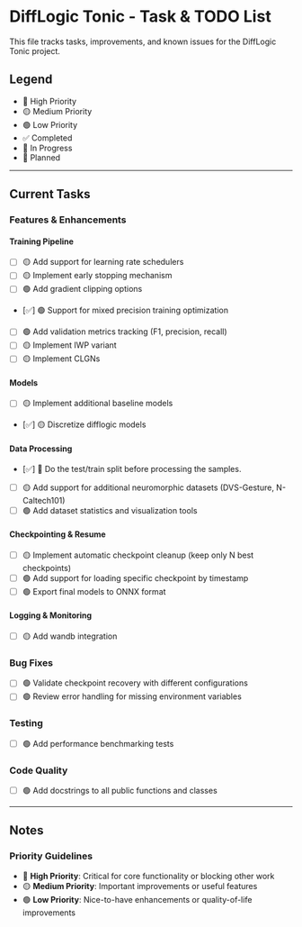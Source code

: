 # DiffLogic Tonic - Task & TODO List

This file tracks tasks, improvements, and known issues for the DiffLogic Tonic project.

## Legend
- 🔴 High Priority
- 🟡 Medium Priority
- 🟢 Low Priority
- ✅ Completed
- 🚧 In Progress
- 📝 Planned

---

## Current Tasks

### Features & Enhancements

#### Training Pipeline
- [ ] 🟡 Add support for learning rate schedulers
- [ ] 🟡 Implement early stopping mechanism
- [ ] 🟢 Add gradient clipping options
- [✅] 🟢 Support for mixed precision training optimization
- [ ] 🟢 Add validation metrics tracking (F1, precision, recall)
- [ ] 🟡 Implement IWP variant
- [ ] 🟡 Implement CLGNs

#### Models
- [ ] 🟡 Implement additional baseline models
- [✅] 🟡 Discretize difflogic models

#### Data Processing
- [✅] 🔴 Do the test/train split before processing the samples.
- [ ] 🟡 Add support for additional neuromorphic datasets (DVS-Gesture, N-Caltech101)
- [ ] 🟢 Add dataset statistics and visualization tools

#### Checkpointing & Resume
- [ ] 🟡 Implement automatic checkpoint cleanup (keep only N best checkpoints)
- [ ] 🟢 Add support for loading specific checkpoint by timestamp
- [ ] 🟢 Export final models to ONNX format

#### Logging & Monitoring
- [ ] 🟡 Add wandb integration

### Bug Fixes

- [ ] 🟢 Validate checkpoint recovery with different configurations
- [ ] 🟢 Review error handling for missing environment variables

### Testing

- [ ] 🟢 Add performance benchmarking tests

### Code Quality

- [ ] 🟢 Add docstrings to all public functions and classes

---

## Notes

### Priority Guidelines
- 🔴 **High Priority**: Critical for core functionality or blocking other work
- 🟡 **Medium Priority**: Important improvements or useful features
- 🟢 **Low Priority**: Nice-to-have enhancements or quality-of-life improvements


